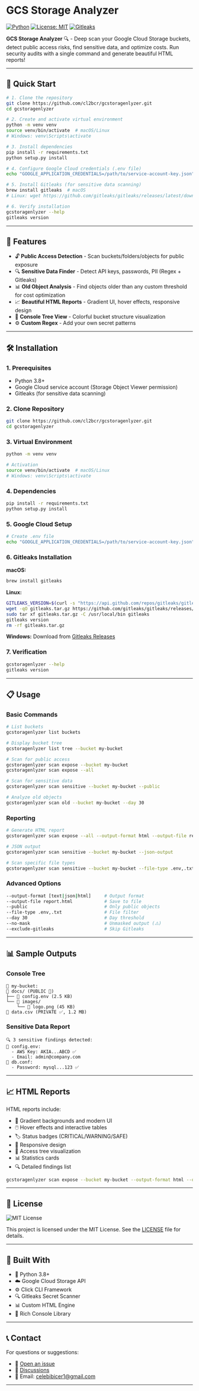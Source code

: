 # GCS Storage Analyzer


[![Python](https://img.shields.io/badge/Python-3.8%2B-blue.svg)](https://www.python.org/)
[![License: MIT](https://img.shields.io/badge/License-MIT-yellow.svg)](https://opensource.org/licenses/MIT)
[![Gitleaks](https://img.shields.io/badge/Gitleaks-Enabled-red.svg)](https://github.com/gitleaks/gitleaks)

**GCS Storage Analyzer** 🔍 - Deep scan your Google Cloud Storage buckets, detect public access risks, find sensitive data, and optimize costs. Run security audits with a single command and generate beautiful HTML reports!

---

## 🚀 Quick Start

```bash
# 1. Clone the repository
git clone https://github.com/cl2bcr/gcstoragenlyzer.git
cd gcstoragenlyzer

# 2. Create and activate virtual environment
python -m venv venv
source venv/bin/activate  # macOS/Linux
# Windows: venv\Scripts\activate

# 3. Install dependencies
pip install -r requirements.txt
python setup.py install

# 4. Configure Google Cloud credentials (.env file)
echo "GOOGLE_APPLICATION_CREDENTIALS=/path/to/service-account-key.json" > .env

# 5. Install Gitleaks (for sensitive data scanning)
brew install gitleaks  # macOS
# Linux: wget https://github.com/gitleaks/gitleaks/releases/latest/download/gitleaks_linux_x64.tar.gz && tar -xzf gitleaks_linux_x64.tar.gz && sudo mv gitleaks /usr/local/bin/

# 6. Verify installation
gcstoragenlyzer --help
gitleaks version
```

---

## 🚀 Features

- 🔓 **Public Access Detection** - Scan buckets/folders/objects for public exposure
- 🔍 **Sensitive Data Finder** - Detect API keys, passwords, PII (Regex + Gitleaks)
- 📊 **Old Object Analysis** - Find objects older than any custom threshold for cost optimization
- 📈 **Beautiful HTML Reports** - Gradient UI, hover effects, responsive design
- 🌳 **Console Tree View** - Colorful bucket structure visualization
- ⚙️ **Custom Regex** - Add your own secret patterns

---

## 🛠️ Installation

### 1. Prerequisites

- Python 3.8+
- Google Cloud service account (Storage Object Viewer permission)
- Gitleaks (for sensitive data scanning)

### 2. Clone Repository

```bash
git clone https://github.com/cl2bcr/gcstoragenlyzer.git
cd gcstoragenlyzer
```

### 3. Virtual Environment

```bash
python -m venv venv

# Activation
source venv/bin/activate  # macOS/Linux
# Windows: venv\Scripts\activate
```

### 4. Dependencies

```bash
pip install -r requirements.txt
python setup.py install
```

### 5. Google Cloud Setup

```bash
# Create .env file
echo "GOOGLE_APPLICATION_CREDENTIALS=/path/to/service-account-key.json" > .env
```

### 6. Gitleaks Installation

**macOS:**
```bash
brew install gitleaks
```

**Linux:**
```bash
GITLEAKS_VERSION=$(curl -s "https://api.github.com/repos/gitleaks/gitleaks/releases/latest" | grep -Po '"tag_name": "v\K[0-9.]+')
wget -qO gitleaks.tar.gz https://github.com/gitleaks/gitleaks/releases/latest/download/gitleaks_${GITLEAKS_VERSION}_linux_x64.tar.gz
sudo tar xf gitleaks.tar.gz -C /usr/local/bin gitleaks
gitleaks version
rm -rf gitleaks.tar.gz
```

**Windows:** Download from [Gitleaks Releases](https://github.com/gitleaks/gitleaks/releases)

### 7. Verification

```bash
gcstoragenlyzer --help
gitleaks version
```

---

## 📋 Usage

### Basic Commands

```bash
# List buckets
gcstoragenlyzer list buckets

# Display bucket tree
gcstoragenlyzer list tree --bucket my-bucket

# Scan for public access
gcstoragenlyzer scan expose --bucket my-bucket
gcstoragenlyzer scan expose --all

# Scan for sensitive data
gcstoragenlyzer scan sensitive --bucket my-bucket --public

# Analyze old objects
gcstoragenlyzer scan old --bucket my-bucket --day 30
```

### Reporting

```bash
# Generate HTML report
gcstoragenlyzer scan expose --all --output-format html --output-file report.html

# JSON output
gcstoragenlyzer scan sensitive --bucket my-bucket --json-output

# Scan specific file types
gcstoragenlyzer scan sensitive --bucket my-bucket --file-type .env,.txt,.log
```

### Advanced Options

```bash
--output-format [text|json|html]     # Output format
--output-file report.html            # Save to file
--public                             # Only public objects
--file-type .env,.txt                # File filter
--day 30                             # Day threshold
--no-mask                            # Unmasked output (⚠️)
--exclude-gitleaks                   # Skip Gitleaks
```

---

## 📊 Sample Outputs

### Console Tree

```
🌳 my-bucket:
📁 docs/ (PUBLIC 🚨)
├── 📄 config.env (2.5 KB)
└── 📁 images/
    └── 📄 logo.png (45 KB)
📄 data.csv (PRIVATE ✅, 1.2 MB)
```

### Sensitive Data Report

```
🔍 3 sensitive findings detected:
📄 config.env:
  - AWS Key: AKIA...ABCD ✅
  - Email: admin@company.com
📄 db.conf:
  - Password: mysql...123 ✅
```

---

## 📈 HTML Reports

HTML reports include:

- 🎨 Gradient backgrounds and modern UI
- 🖱️ Hover effects and interactive tables
- 🏷️ Status badges (CRITICAL/WARNING/SAFE)
- 📱 Responsive design
- 🌳 Access tree visualization
- 📊 Statistics cards
- 🔍 Detailed findings list

```bash
gcstoragenlyzer scan expose --bucket my-bucket --output-format html --output-file security.html
```

---

## 📄 License

<img src="https://img.shields.io/badge/License-MIT-yellow.svg" alt="MIT License">

This project is licensed under the MIT License. See the [LICENSE](LICENSE) file for details.

---

## 🙌 Built With

- 🐍 Python 3.8+
- ☁️ Google Cloud Storage API
- ⚙️ Click CLI Framework
- 🔍 Gitleaks Secret Scanner
- 📊 Custom HTML Engine
- 🌈 Rich Console Library

---

## 📞 Contact

For questions or suggestions:

- 🐛 [Open an issue](https://github.com/cl2bcr/gcstoragenlyzer/issues)
- 💬 [Discussions](https://github.com/cl2bcr/gcstoragenlyzer/discussions)
- 📧 Email: celebibicer1@gmail.com

---
